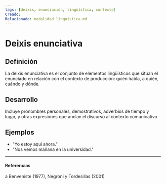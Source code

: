 ```yaml
---
tags: [deixis, enunciación, lingüística, contexto]
Creado: 
Relacionado: modalidad_linguistica.md
---
```


# Deixis enunciativa

## Definición
La deixis enunciativa es el conjunto de elementos lingüísticos que sitúan el enunciado en relación con el contexto de producción: quién habla, a quién, cuándo y dónde.

## Desarrollo
Incluye pronombres personales, demostrativos, adverbios de tiempo y lugar, y otras expresiones que anclan el discurso al contexto comunicativo.

## Ejemplos
- "Yo estoy aquí ahora."
- "Nos vemos mañana en la universidad."

---
#### Referencias
a Benveniste (1977), Negroni y Tordesillas (2001) 